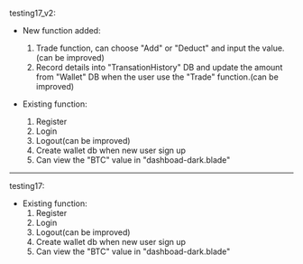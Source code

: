testing17_v2:
  * New function added:
    1. Trade function, can choose "Add" or "Deduct" and input the value.(can be improved)
    2. Record details into "TransationHistory" DB and update the amount from "Wallet" DB when the user use the "Trade" function.(can be improved)

  * Existing function:
    1. Register
    2. Login
    3. Logout(can be improved)
    4. Create wallet db when new user sign up
    5. Can view the "BTC" value in "dashboad-dark.blade"

---------------------------------------------------------------------------------------------------------------------------

testing17:
  * Existing function:
    1. Register
    2. Login
    3. Logout(can be improved)
    4. Create wallet db when new user sign up
    5. Can view the "BTC" value in "dashboad-dark.blade"
